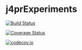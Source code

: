 # j4prExperiments

[![Build Status](https://travis-ci.org/zgornel/j4prExperiments.jl.svg?branch=master)](https://travis-ci.org/zgornel/j4prExperiments.jl)

[![Coverage Status](https://coveralls.io/repos/zgornel/j4prExperiments.jl/badge.svg?branch=master&service=github)](https://coveralls.io/github/zgornel/j4prExperiments.jl?branch=master)

[![codecov.io](http://codecov.io/github/zgornel/j4prExperiments.jl/coverage.svg?branch=master)](http://codecov.io/github/zgornel/j4prExperiments.jl?branch=master)
